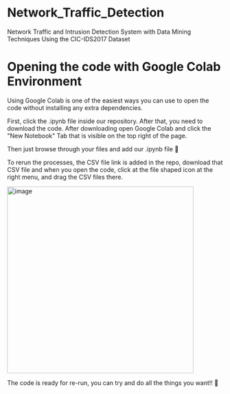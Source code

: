 # Network_Traffic_Detection
Network Traffic and Intrusion Detection System with Data Mining Techniques Using the CIC-IDS2017 Dataset


# Opening the code with Google Colab Environment
Using Google Colab is one of the easiest ways you can use to open the code without installing any extra dependencies.

First, click the .ipynb file inside our repository. After that, you need to download the code. 
After downloading open Google Colab and click the "New Notebook" Tab that is visible on the top right of the page.

Then just browse through your files and add our .ipynb file 🙂

To rerun the processes, the CSV file link is added in the repo, download that CSV file and when you open the code, click at the file shaped icon at the right menu, and drag the CSV files there.



<img width="434" alt="image" src="https://github.com/esnylmz/Network_Traffic_Detection/assets/102979440/c0696046-aaae-436b-b306-2ac634b539d3">



The code is ready for re-run, you can try and do all the things you want!! 🙂

